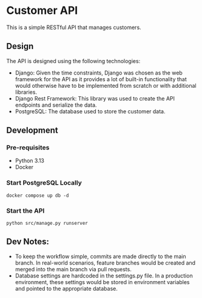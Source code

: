 # Customer API

This is a simple RESTful API that manages customers.

## Design

The API is designed using the following technologies:

- Django: Given the time constraints, Django was chosen as the web framework for the API as it provides a lot of built-in functionality that would otherwise have to be implemented from scratch or with additional libraries. 
- Django Rest Framework: This library was used to create the API endpoints and serialize the data.
- PostgreSQL: The database used to store the customer data.

## Development

### Pre-requisites

- Python 3.13
- Docker

### Start PostgreSQL Locally
`docker compose up db -d`

### Start the API
`python src/manage.py runserver`

## Dev Notes:

- To keep the workflow simple, commits are made directly to the main branch. In real-world scenarios, feature branches would be created and merged into the main branch via pull requests.
- Database settings are hardcoded in the settings.py file. In a production environment, these settings would be stored in environment variables and pointed to the appropriate database.